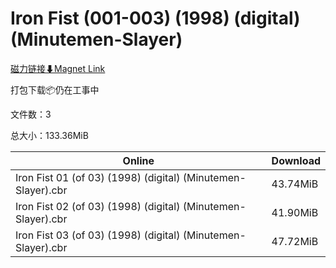 # Iron Fist (001-003) (1998) (digital) (Minutemen-Slayer)

[磁力链接⬇Magnet Link](magnet:?xt=urn:btih:6ee10a7df83a6ab13301b3cdcb525510c0513bee&dn=Iron%20Fist%20%28001-003%29%20%281998%29%20%28digital%29%20%28Minutemen-Slayer%29)

打包下载📦仍在工事中

文件数：3

总大小：133.36MiB

Online | Download
--- | ---
Iron Fist 01 (of 03) (1998) (digital) (Minutemen-Slayer).cbr | 43.74MiB
Iron Fist 02 (of 03) (1998) (digital) (Minutemen-Slayer).cbr | 41.90MiB
Iron Fist 03 (of 03) (1998) (digital) (Minutemen-Slayer).cbr | 47.72MiB